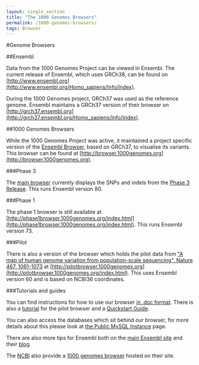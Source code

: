 ```yaml
---
layout: single_section
title: "The 1000 Genomes Browsers"
permalink: /1000-genomes-browsers/
tags: Browser
---
```


#Genome Browsers

##Ensembl

Data from the 1000 Genomes Project can be viewed in Ensembl. The current release of Ensembl, which uses GRCh38, can be found on [http://www.ensembl.org](http://www.ensembl.org/Homo_sapiens/Info/Index).

During the 1000 Genomes project, GRCh37 was used as the reference genome. Ensembl maintains a GRCh37 version of their browser on [http://grch37.ensembl.org](http://grch37.ensembl.org/Homo_sapiens/Info/Index).

##1000 Genomes Browsers

While the 1000 Genomes Project was active, it maintained a project specific version of the [Ensembl Browser](http://www.ensembl.org), based on GRCh37, to visualise its variants. This browser can be found at [http://browser.1000genomes.org](http://browser.1000genomes.org).

###Phase 3

The [main browser](http://browser.1000genomes.org) currently displays the SNPs and indels from the [Phase 3 Release](ftp://ftp.1000genomes.ebi.ac.uk/vol1/ftp/release/20130502/). This runs Ensembl version 80.

###Phase 1

The phase 1 browser is still available at [http://phase1browser.1000genomes.org/index.html](http://phase1browser.1000genomes.org/index.html). This runs Ensembl version 73.

###Pilot

There is also a version of the browser which holds the pilot data from ["A map of human genome variation from population-scale sequencing", Nature 467, 1061-1073](http://www.nature.com/nature/journal/v467/n7319/full/nature09534.html) at [http://pilotbrowser.1000genomes.org](http://pilotbrowser.1000genomes.org/index.html). This uses Ensembl version 60 and is based on NCBI36 coordinates.

###Tutorials and guides

You can find instructions for how to use our browser [in .doc format](http://ftp.1000genomes.ebi.ac.uk/vol1/ftp/technical/browser/1000genomes_browser_main_project_20110521/The_1000_Genomes_Browser_Tutorial.ensembl_65.doc). There is also a [tutorial](/sites/1000genomes.org/files/documents/1000_genomes_browser_pilot_20110506.doc) for the pilot browser and a [Quickstart Guide](/sites/1000genomes.org/files/documents/1000genomes_browser_quickstart.pdf).

You can also access the databases which sit behind our browser, for more details about this please look at [the Public MySQL Instance](/node/517) page.

There are also more tips for Ensembl both on the [main Ensembl site](http://www.ensembl.org/info/website/tutorials/index.html) and their [blog](http://www.ensembl.info/).

The [NCBI](http://www.ncbi.nlm.nih.gov) also provide a [1000 genomes browser](http://www.ncbi.nlm.nih.gov/variation/tools/1000genomes/) hosted on their site.

